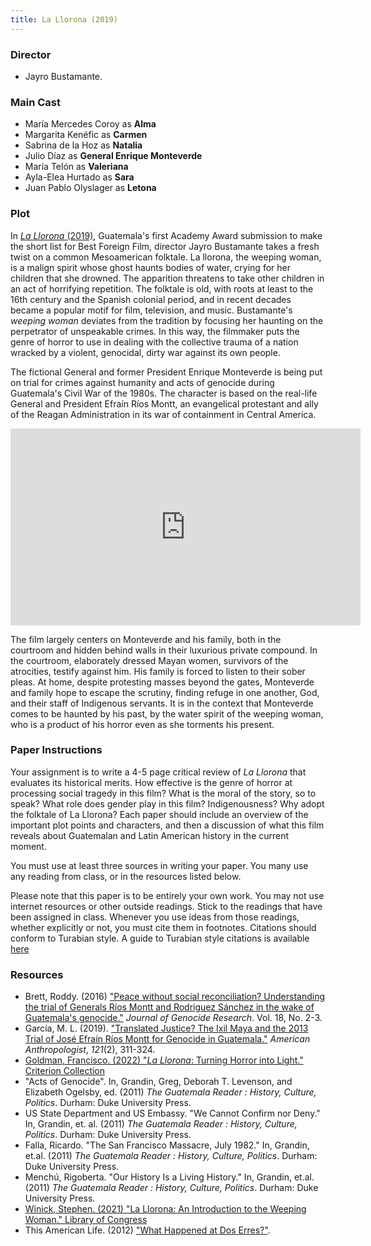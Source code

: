 ```yaml
---
title: La Llorona (2019)
---
```


### Director

- Jayro Bustamante. 

### Main Cast

- María Mercedes Coroy as **Alma**
- Margarita Kenéfic as **Carmen**
- Sabrina de la Hoz as **Natalia**
- Julio Díaz as **General Enrique Monteverde**
- María Telón as **Valeriana**
- Ayla-Elea Hurtado as **Sara**
- Juan Pablo Olyslager as **Letona**

### Plot

In [*La Llorona* (2019)](https://www.imdb.com/title/tt10767168/), Guatemala's first Academy Award submission to make the short list for Best Foreign Film, director Jayro Bustamante takes a fresh twist on a common Mesoamerican folktale. La llorona, the weeping woman, is a malign spirit whose ghost haunts bodies of water, crying for her children that she drowned. The apparition threatens to take other children in an act of horrifying repetition. The folktale is old, with roots at least to the 16th century and the Spanish colonial period, and in recent decades became a popular motif for film, television, and music. Bustamante's *weeping woman* deviates from the tradition by focusing her haunting on the perpetrator of unspeakable crimes. In this way, the filmmaker puts the genre of horror to use in dealing with the collective trauma of a nation wracked by a violent, genocidal, dirty war against its own people. 

The fictional General and former President Enrique Monteverde is being put on trial for crimes against humanity and acts of genocide during Guatemala's Civil War of the 1980s. The character is based on the real-life General and President Efraín Ríos Montt, an evangelical protestant and ally of the Reagan Administration in its war of containment in Central America. 

<iframe width="560" height="315" src="https://www.youtube.com/embed/bB6t7jJ1lTg?start=1153" title="YouTube video player" frameborder="0" allow="accelerometer; autoplay; clipboard-write; encrypted-media; gyroscope; picture-in-picture; web-share" allowfullscreen></iframe>

The film largely centers on Monteverde and his family, both in the courtroom and hidden behind walls in their luxurious private compound. In the courtroom, elaborately dressed Mayan women, survivors of the atrocities, testify against him. His family is forced to listen to their sober pleas. At home, despite protesting masses beyond the gates, Monteverde and family hope to escape the scrutiny, finding refuge in one another, God, and their staff of Indigenous servants. It is in the context that Monteverde comes to be haunted by his past, by the water spirit of the weeping woman, who is a product of his horror even as she torments his present. 

### Paper Instructions

Your assignment is to write a 4-5 page critical review of *La Llorona* that evaluates its historical merits. How effective is the genre of horror at processing social tragedy in this film? What is the moral of the story, so to speak? What role does gender play in this film? Indigenousness? Why adopt the folktale of La Llorona? Each paper should include an overview of the important plot points and characters, and then a discussion of what this film reveals about Guatemalan and Latin American history in the current moment. 

You must use at least three sources in writing your paper. You many use any reading from class, or in the resources listed below. 

Please note that this paper is to be entirely your own work. You may not use internet resources or other outside readings. Stick to the readings that have been assigned in class. Whenever you use ideas from those readings, whether explicitly or not, you must cite them in footnotes. Citations should conform to Turabian style. A guide to Turabian style citations is available [here](https://www.chicagomanualofstyle.org/tools_citationguide.html)

### Resources

- Brett, Roddy. (2016) ["Peace without social reconciliation? Understanding the trial of Generals Ríos Montt and Rodriguez Sánchez in the wake of Guatemala's genocide."](https://doi.org/10.1080/14623528.2016.1186955) *Journal of Genocide Research*. Vol. 18, No. 2-3. 
- García, M. L. (2019). ["Translated Justice? The Ixil Maya and the 2013 Trial of José Efraín Ríos Montt for Genocide in Guatemala."](https://anthrosource.onlinelibrary.wiley.com/doi/full/10.1111/aman.13230?casa_token=6oQGU7IIOv0AAAAA%3AvKG6ppVZXkEej3-zYQttVsYUt8--m0XTCmpNk66AXoiK66IpysHtRzFXI-KJjAlzMiPmwNxDSsDb1_I) _American Anthropologist_, _121_(2), 311-324. 
- [Goldman, Francisco. (2022) "*La Llorona*: Turning Horror into Light." Criterion Collection](https://www.criterion.com/current/posts/7960-la-llorona-turning-horror-into-light)
- "Acts of Genocide".  In, Grandin, Greg, Deborah T. Levenson, and Elizabeth Ogelsby, ed. (2011) *The Guatemala Reader : History, Culture, Politics*. Durham: Duke University Press.
- US State Department and US Embassy. "We Cannot Confirm nor Deny." In, Grandin, et. al. (2011) *The Guatemala Reader : History, Culture, Politics*. Durham: Duke University Press.
- Falla, Ricardo. "The San Francisco Massacre, July 1982." In, Grandin, et.al. (2011) *The Guatemala Reader : History, Culture, Politics*. Durham: Duke University Press.
- Menchú, Rigoberta. "Our History Is a Living History." In, Grandin, et.al. (2011) *The Guatemala Reader : History, Culture, Politics*. Durham: Duke University Press.
- [Winick, Stephen. (2021) "La Llorona: An Introduction to the Weeping Woman." Library of Congress](https://blogs.loc.gov/folklife/2021/10/la-llorona-an-introduction-to-the-weeping-woman/)
- This American Life. (2012) ["What Happened at Dos Erres?"](https://www.thisamericanlife.org/465/what-happened-at-dos-erres).

